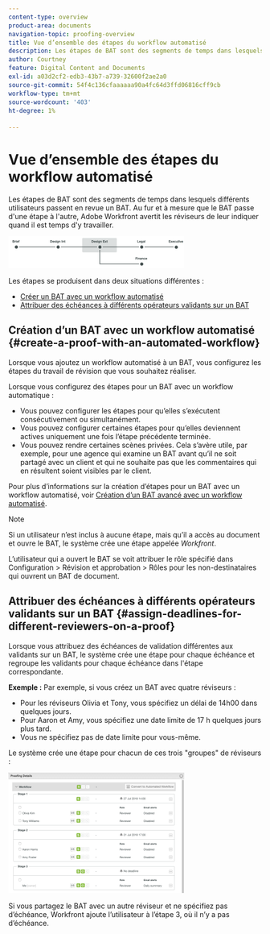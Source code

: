 ```yaml
---
content-type: overview
product-area: documents
navigation-topic: proofing-overview
title: Vue d’ensemble des étapes du workflow automatisé
description: Les étapes de BAT sont des segments de temps dans lesquels différents utilisateurs passent en revue un BAT. Au fur et à mesure que le BAT passe d'une étape à l'autre, Adobe Workfront avertit les réviseurs de leur indiquer quand il est temps d'y travailler.
author: Courtney
feature: Digital Content and Documents
exl-id: a03d2cf2-edb3-43b7-a739-32600f2ae2a0
source-git-commit: 54f4c136cfaaaaaa90a4fc64d3ffd06816cff9cb
workflow-type: tm+mt
source-wordcount: '403'
ht-degree: 1%

---
```


# Vue d’ensemble des étapes du workflow automatisé

Les étapes de BAT sont des segments de temps dans lesquels différents utilisateurs passent en revue un BAT. Au fur et à mesure que le BAT passe d&#39;une étape à l&#39;autre, Adobe Workfront avertit les réviseurs de leur indiquer quand il est temps d&#39;y travailler.

![stage_diagramme.png](assets/stages-diagram-350x63.png)

Les étapes se produisent dans deux situations différentes :

* [Créer un BAT avec un workflow automatisé](#create-a-proof-with-an-automated-workflow)
* [Attribuer des échéances à différents opérateurs validants sur un BAT](#assign-deadlines-for-different-reviewers-on-a-proof)

## Création d’un BAT avec un workflow automatisé {#create-a-proof-with-an-automated-workflow}

Lorsque vous ajoutez un workflow automatisé à un BAT, vous configurez les étapes du travail de révision que vous souhaitez réaliser.

Lorsque vous configurez des étapes pour un BAT avec un workflow automatique :

* Vous pouvez configurer les étapes pour qu’elles s’exécutent consécutivement ou simultanément.
* Vous pouvez configurer certaines étapes pour qu’elles deviennent actives uniquement une fois l’étape précédente terminée.
* Vous pouvez rendre certaines scènes privées. Cela s’avère utile, par exemple, pour une agence qui examine un BAT avant qu’il ne soit partagé avec un client et qui ne souhaite pas que les commentaires qui en résultent soient visibles par le client.

Pour plus d’informations sur la création d’étapes pour un BAT avec un workflow automatisé, voir [Création d’un BAT avancé avec un workflow automatisé](../../../review-and-approve-work/proofing/creating-proofs-within-workfront/create-automated-proof-workflow.md).

>[!NOTE]
>
>Si un utilisateur n’est inclus à aucune étape, mais qu’il a accès au document et ouvre le BAT, le système crée une étape appelée *Workfront*.
>
>L’utilisateur qui a ouvert le BAT se voit attribuer le rôle spécifié dans Configuration > Révision et approbation > Rôles pour les non-destinataires qui ouvrent un BAT de document.

## Attribuer des échéances à différents opérateurs validants sur un BAT {#assign-deadlines-for-different-reviewers-on-a-proof}

Lorsque vous attribuez des échéances de validation différentes aux validants sur un BAT, le système crée une étape pour chaque échéance et regroupe les validants pour chaque échéance dans l&#39;étape correspondante. 

**Exemple :** Par exemple, si vous créez un BAT avec quatre réviseurs :

* Pour les réviseurs Olivia et Tony, vous spécifiez un délai de 14h00 dans quelques jours.
* Pour Aaron et Amy, vous spécifiez une date limite de 17 h quelques jours plus tard.
* Vous ne spécifiez pas de date limite pour vous-même.

Le système crée une étape pour chacun de ces trois &quot;groupes&quot; de réviseurs :

![stage.png](assets/stages-350x239.png)

Si vous partagez le BAT avec un autre réviseur et ne spécifiez pas d’échéance, Workfront ajoute l’utilisateur à l’étape 3, où il n’y a pas d’échéance. 
